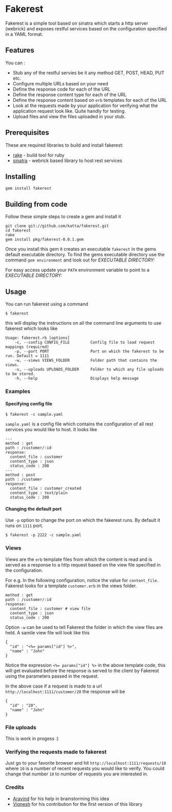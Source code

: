 # Fakerest

Fakerest is a simple tool based on sinatra which starts a http server (webrick) and exposes restful services based on the configuration specified in a YAML format.

## Features

You can :

* Stub any of the restful servies be it any method GET, POST, HEAD, PUT etc.
* Configure multiple URLs based on your need
* Define the response code for each of the URL
* Define the response content type for each of the URL
* Define the response content based on `erb` templates for each of the URL
* Look at the requests made by your application for verifying what the application request look like. Quite handly for testing.
* Upload files and view the files uploaded in your stub.

## Prerequisites

These are required libraries to build and install fakerest:

* [rake](https://github.com/jimweirich/rake) - build tool for ruby
* [sinatra](https://github.com/sinatra/sinatra) - webrick based library to host rest services

## Installing

    gem install fakerest

## Building from code

Follow these simple steps to create a gem and install it

    git clone git://github.com/katta/fakerest.git
    cd fakerest
    rake
    gem install pkg/fakerest-0.0.1.gem
    
Once you install this gem it creates an executable `fakerest` in the gems default executable directory. To find the gems executable directory use the command `gem environment` and look out for _EXECUTABLE DIRECTORY:_

For easy access update your `PATH` environment variable to point to a _EXECUTABLE DIRECTORY:_

## Usage

You can run fakerest using a command

    $ fakerest

this will display the instructions on all the command line arguments to use fakerest which looks like 
 
    Usage: fakerest.rb [options]
        -c, --config CONFIG_FILE         Confilg file to load request mappings (required)
        -p, --port PORT                  Port on which the fakerest to be run. Default = 1111
        -w, --views VIEWS_FOLDER         Folder path that contains the views. 
        -u, --uploads UPLOADS_FOLDER     Folder to which any file uploads to be stored.
        -h, --help                       Displays help message

### Examples

#### Specifying config file

    $ fakerest -c sample.yaml
    
`sample.yaml` is a config file which contains the configuration of all rest services you would like to host. It looks like 

    ---
    method : get
    path : /customer/:id
    response:
      content_file : customer
      content_type : json
      status_code : 200
    ---
    method : post
    path : /customer
    response:
      content_file : customer_created
      content_type : text/plain
      status_code : 200

#### Changing the default port

Use `-p` option to change the port on which the fakerest runs. By default it runs on `1111` port.

    $ fakerest -p 2222 -c sample.yaml

### Views

Views are the `erb` template files from which the content is read and is served as a response to a http request based on the view file specified in the configuration.

For e.g. In the following configuration, notice the value for `content_file`. Fakerest looks for a template `customer.erb` in the views folder.

    method : get
    path : /customer/:id
    response:
      content_file : customer # view file
      content_type : json 
      status_code : 200

Option `-w` can be used to tell Fakerest the folder in which the view files are held. A samile view file will look like this

    {
      "id" : "<%= params["id"] %>",
      "name" : "John"
    }

Notice the expression `<%= params["id"] %>` in the above template code, this will get evaluated before the response is served to the client by Fakerest using the parameters passed in the request.

In the above case if a request is made to a url `http://localhost:1111/customer/20` the response will be 

    {
      "id" : "20",
      "name" : "John"
    }

### File uploads

This is work in progess :)

### Verifying the requests made to fakerest

Just go to your favorite browser and hit `http://localhost:1111/requests/10` where `10` is a number of recent requests you would like to verify. You could change that number `10` to number of requests you are interested in.

### Credits

* [Aravind](https://github.com/arvindsv) for his help in brainstorming this idea
* [Vignesh](https://github.com/VigneshRE) for his contribution for the first version of this library
